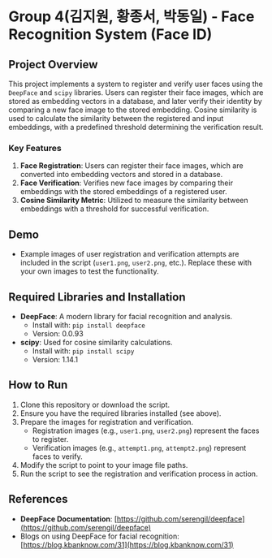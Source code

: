 # Group 4(김지원, 황종서, 박동일) - Face Recognition System (Face ID)

## Project Overview
This project implements a system to register and verify user faces using the `DeepFace` and `scipy` libraries. Users can register their face images, which are stored as embedding vectors in a database, and later verify their identity by comparing a new face image to the stored embedding. Cosine similarity is used to calculate the similarity between the registered and input embeddings, with a predefined threshold determining the verification result.

### Key Features
1. **Face Registration**: Users can register their face images, which are converted into embedding vectors and stored in a database.
2. **Face Verification**: Verifies new face images by comparing their embeddings with the stored embeddings of a registered user.
3. **Cosine Similarity Metric**: Utilized to measure the similarity between embeddings with a threshold for successful verification.

## Demo
- Example images of user registration and verification attempts are included in the script (`user1.png`, `user2.png`, etc.). Replace these with your own images to test the functionality.

## Required Libraries and Installation
- **DeepFace**: A modern library for facial recognition and analysis.
  - Install with: `pip install deepface`
  - Version: 0.0.93
- **scipy**: Used for cosine similarity calculations.
  - Install with: `pip install scipy`
  - Version: 1.14.1

## How to Run
1. Clone this repository or download the script.
2. Ensure you have the required libraries installed (see above).
3. Prepare the images for registration and verification.
   - Registration images (e.g., `user1.png`, `user2.png`) represent the faces to register.
   - Verification images (e.g., `attempt1.png`, `attempt2.png`) represent faces to verify.
4. Modify the script to point to your image file paths.
5. Run the script to see the registration and verification process in action.

## References
- **DeepFace Documentation**: [https://github.com/serengil/deepface](https://github.com/serengil/deepface)
- Blogs on using DeepFace for facial recognition: [https://blog.kbanknow.com/31](https://blog.kbanknow.com/31)